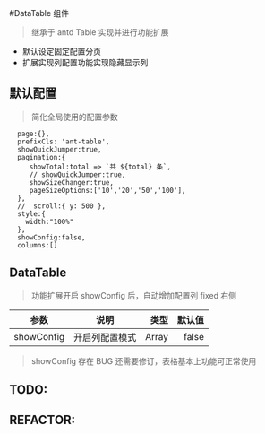 #DataTable 组件

> 继承于 antd Table 实现并进行功能扩展

- 默认设定固定配置分页
- 扩展实现列配置功能实现隐藏显示列

## 默认配置

> 简化全局使用的配置参数

```
  page:{},
  prefixCls: 'ant-table',
  showQuickJumper:true,
  pagination:{
     showTotal:total => `共 ${total} 条`,
     // showQuickJumper:true,
     showSizeChanger:true,
     pageSizeOptions:['10','20','50','100'],
  },
  //  scroll:{ y: 500 },
  style:{
    width:"100%"
  },
  showConfig:false,
  columns:[]

```

## DataTable

> 功能扩展开启 showConfig 后，自动增加配置列 fixed 右侧

| 参数       |      说明      |  类型 | 默认值 |
| ---------- | :------------: | ----: | -----: |
| showConfig | 开启列配置模式 | Array |  false |

> showConfig 存在 BUG 还需要修订，表格基本上功能可正常使用

## TODO:

## REFACTOR:
